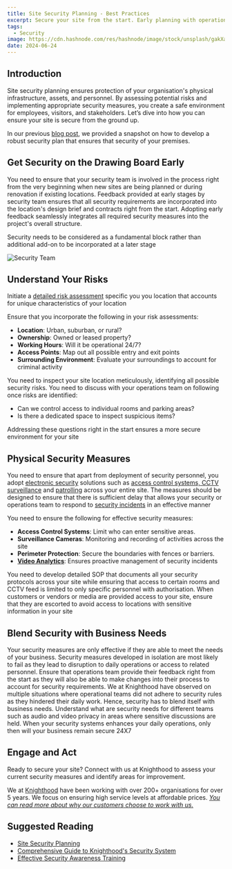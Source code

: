 ```yaml
---
title: Site Security Planning - Best Practices
excerpt: Secure your site from the start. Early planning with operational team inputs is key to protect your people & assets.
tags:
  - Security
image: https://cdn.hashnode.com/res/hashnode/image/stock/unsplash/gakXaqzGad0/upload/995d519abdf857657e01050ed00ba537.jpeg
date: 2024-06-24
---
```



## Introduction 


Site security planning ensures protection of your organisation's physical infrastructure, assets, and personnel. By assessing potential risks and implementing appropriate security measures, you create a safe environment for employees, visitors, and stakeholders. Let’s dive into how you can ensure your site is secure from the ground up.

In our previous [blog post](/blog/security-planning), we provided a snapshot on how to develop a robust security plan that ensures that security of your premises. 

## Get Security on the Drawing Board Early

You need to ensure that your security team is involved in the process right from the very beginning when new sites are being planned or during renovation if existing locations.
Feedback provided at early stages by security team ensures that all security requirements are incorporated into the location's design brief and contracts right from the start. Adopting early feedback seamlessly integrates all required security measures into the project's overall structure. 

Security needs to be considered as a fundamental block rather than additional add-on to be incorporated at a later stage

![Security Team](https://i.imgur.com/APmpQs5.jpeg)

## Understand Your Risks
Initiate a [detailed risk assessment](/security/planning/risk/) specific you you location that accounts for unique characteristics of your location

Ensure that you incorporate the following in your risk assessments:

- **Location**: Urban, suburban, or rural?
- **Ownership**: Owned or leased property?
- **Working Hours**: Will it be operational 24/7?
- **Access Points**: Map out all possible entry and exit points
- **Surrounding Environment**: Evaluate your surroundings to account for criminal activity

You need to inspect your site location meticulously, identifying all possible security risks. You need to discuss with your operations team on following once risks are identified:

- Can we control access to individual rooms and parking areas?
- Is there a dedicated space to inspect suspicious items?

Addressing these questions right in the start ensures a more secure environment for your site

## Physical Security Measures

You need to ensure that apart from deployment of security personnel, you adopt [electronic security](o/services/security/ess) solutions such as [access control systems, CCTV surveillance](/services/security/ess/cctv) and [patrolling](/services/security/iss/patrol) across your entire site. 
The measures should be designed to ensure that there is sufficient delay that allows your security or operations team to respond to [security incidents](/security/planning/incident_category/) in an effective manner
 
You need to ensure the following for effective security measures:

- **Access Control Systems**: Limit who can enter sensitive areas.
- **Surveillance Cameras**: Monitoring and recording of activities across the site
- **Perimeter Protection**: Secure the boundaries with fences or barriers.
- [**Video Analytics**](/services/security/ess/video_analytics): Ensures proactive management of security incidents

You need to develop detailed SOP that documents all your security protocols across your site while ensuring that access to certain rooms and CCTV feed is limited to only specific personnel with authorisation.
When customers or vendors or media are provided access to your site, ensure that they are escorted to avoid access to locations with sensitive information in your site


## Blend Security with Business Needs

Your security measures are only effective if they are able to meet the needs of your business. Security measures developed in isolation are most likely to fail as they lead to disruption to daily operations or access to related personnel. Ensure that operations team provide their feedback right from the start as they will also be able to make changes into their process to account for security requirements. 
We at Knighthood have observed on multiple situations where operational teams did not adhere to security rules as they hindered their daily work. Hence, security has to blend itself with business needs. 
Understand what are security needs for different teams such as audio and video privacy in areas where sensitive discussions are held. When your security systems enhances your daily operations, only then will your business remain secure 24X7


## Engage and Act

Ready to secure your site? Connect with us at Knighthood to assess your current security measures and identify areas for improvement. 

We at [Knighthood](http://knighthood.co) have been working with over 200+ organisations for over 5 years. We focus on ensuring high service levels at affordable prices. [*You can read more about why our customers choose to work with us.*](http://knighthood.co/whyus)


## Suggested Reading
- [Site Security Planning](/security/planning/site)
- [Comprehensive Guide to Knighthood's Security System](/blog/security-report)
- [Effective Security Awareness Training](/security/governance/awareness)